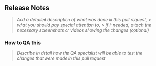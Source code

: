 ## Release Notes

> _Add a detailed description of what was done in this pull request,_ > _what you should pay special attention to,_ > _if it needed, attach the necessary screenshots or videos showing the changes (optional)_

### How to QA this

> _Describe in detail how the QA specialist will be able to test the changes that were made in this pull request_

